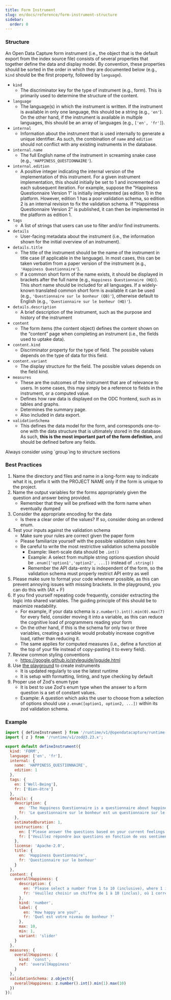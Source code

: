 ```yaml
---
title: Form Instrument
slug: en/docs/reference/form-instrument-structure
sidebar:
  order: 0
---
```


### Structure

An Open Data Capture form instrument (i.e., the object that is the default export from the index source file) consists of several properties that together define the data and display model. By convention, these properties should be sorted in the order in which they are documented below (e.g., `kind` should be the first property, followed by `language`).

- `kind`
  - The discriminator key for the type of instrument (e.g., form). This is primarily used to determine the structure of the content.
- `language`
  - The language(s) in which the instrument is written. If the instrument is available in only one language, this should be a string (e.g., `'en'`). On the other hand, if the instrument is available in multiple languages, this should be an array of languages (e.g., `['en', 'fr']`).
- `internal`
  - Information about the instrument that is used internally to generate a unique identifier. As such, the combination of `name` and `edition` should not conflict with any existing instruments in the database.
- `internal.name`
  - The full English name of the instrument in screaming snake case (e.g., `'HAPPINESS_QUESTIONNAIRE'`).
- `internal.edition`
  - A positive integer indicating the internal version of the implementation of this instrument. For a given instrument implementation, this should initially be set to 1 and incremented on each subsequent iteration. For example, suppose the "Happiness Questionnaire Version 1" is initially implemented (as edition 1) in the platform. However, edition 1 has a poor validation schema, so edition 2 is an internal revision to fix the validation schema. If "Happiness Questionnaire Version 2" is published, it can then be implemented in the platform as edition 1.
- `tags`
  - A list of strings that users can use to filter and/or find instruments.
- `details`
  - User-facing metadata about the instrument (i.e., the information shown for the initial overview of an instrument).
- `details.title`
  - The title of the instrument should be the name of the instrument in title case (if applicable in the language). In most cases, this can be taken verbatim from a paper version of the instrument (e.g., `'Happiness Questionnaire'`).
  - If a common short form of the name exists, it should be displayed in brackets after the full name (e.g., `Happiness Questionnaire (HQ)`). This short name should be included for all languages. If a widely-known translated common short form is available it can be used (e.g., `'Questionnaire sur le bonheur (QB)'`), otherwise default to English (e.g., `'Questionnaire sur le bonheur (HQ)'`).
- `details.description`
  - A brief description of the instrument, such as the purpose and history of the instrument
- `content`
  - The form items (the content object) defines the content shown on the “content” page when completing an instrument (i.e., the fields used to uptake data).
- `content.kind`
  - Discriminator property for the type of field. The possible values depends on the type of data for this field.
- `content.variant`
  - The display structure for the field. The possible values depends on the field kind.
- `measures`
  - These are the outcomes of the instrument that are of relevance to users. In some cases, this may simply be a reference to fields in the instrument, or a computed value.
  - Defines how raw data is displayed on the ODC frontend, such as in tables and graphs.
  - Determines the summary page.
  - Also included in data export.
- `validationSchema`
  - This defines the data model for the form, and corresponds one-to-one with the data structure that is ultimately stored in the database. As such, **this is the most important part of the form definition**, and should be defined before any fields.

Always consider using \`group\`ing to structure sections

### Best Practices

1. Name the directory and files and name in a long-form way to indicate what it is, prefix it with the PROJECT NAME only if the form is unique to the project.
2. Name the output variables for the forms appropriately given the question and answer being provided.
   - Remember that they will be prefixed with the form name when eventually dumped
3. Consider the appropriate encoding for the data
   - Is there a clear order of the values? If so, consider doing an ordered enum.
4. Test your inputs against the validation schema
   - Make sure your rules are correct given the paper form
   - Please familiarize yourself with the possible validation rules here
   - Be careful to write the most restrictive validation schema possible
     - Example: likert-scale data should be `.int()`
     - Example: A select from multiple string options question should be `.enum(['option1','option2', ...])` instead of `.string()`
     - Remember the API data-entry is independent of the form, so the validation schema must properly restrict API entry as well
5. Please make sure to format your code whenever possible, as this can prevent annoying issues with missing brackets. In the playground, you can do this with (Alt + F)
6. If you find yourself repeating code frequently, consider extracting the logic into shared variables. The guiding principle of this should be to maximize readability.
   - For example, if your data schema is `z.number().int().min(0).max(7)` for every field, consider moving it into a variable, as this can reduce the cognitive load of programmers reading your form
   - On the other hand, if this is the schema for only two or three variables, creating a variable would probably increase cognitive load, rather than reducing it.
   - The same applies for computed measures (i.e., define a function at the top of your file instead of copy-pasting it to every field).
7. Review common styling conventions
   - https://google.github.io/styleguide/jsguide.html
8. Use [the playground](https://playground.opendatacapture.org/) to create instruments
   - It is updated regularly to use the latest runtime
   - It is setup with formatting, linting, and type checking by default
9. Proper use of Zod's enum type
   - It is best to use Zod's enum type when the answer to a form question is a set of constant values.
   - Example: A question which asks the user to choose from a selection of options should use `z.enum([option1, option2, ...])` within its zod validation schema.

### Example

```js
import { defineInstrument } from '/runtime/v1/@opendatacapture/runtime-core';
import { z } from '/runtime/v1/zod@3.23.x';

export default defineInstrument({
  kind: 'FORM',
  language: ['en', 'fr'],
  internal: {
    name: 'HAPPINESS_QUESTIONNAIRE',
    edition: 1
  },
  tags: {
    en: ['Well-Being'],
    fr: ['Bien-être']
  },
  details: {
    description: {
      en: 'The Happiness Questionnaire is a questionnaire about happiness.',
      fr: 'Le questionnaire sur le bonheur est un questionnaire sur le bonheur.'
    },
    estimatedDuration: 1,
    instructions: {
      en: ['Please answer the questions based on your current feelings.'],
      fr: ['Veuillez répondre àux questions en fonction de vos sentiments actuels.']
    },
    license: 'Apache-2.0',
    title: {
      en: 'Happiness Questionnaire',
      fr: 'Questionnaire sur le bonheur'
    }
  },
  content: {
    overallHappiness: {
      description: {
        en: 'Please select a number from 1 to 10 (inclusive), where 1 is very dissatisfied and 10 is very satisfied.',
        fr: 'Veuillez choisir un chiffre de 1 à 10 (inclus), où 1 correspond à très insatisfait et 10 à très satisfait.'
      },
      kind: 'number',
      label: {
        en: 'How happy are you?',
        fr: 'Quel est votre niveau de bonheur ?'
      },
      max: 10,
      min: 1,
      variant: 'slider'
    }
  },
  measures: {
    overallHappiness: {
      kind: 'const',
      ref: 'overallHappiness'
    }
  },
  validationSchema: z.object({
    overallHappiness: z.number().int().min(1).max(10)
  })
});
```
